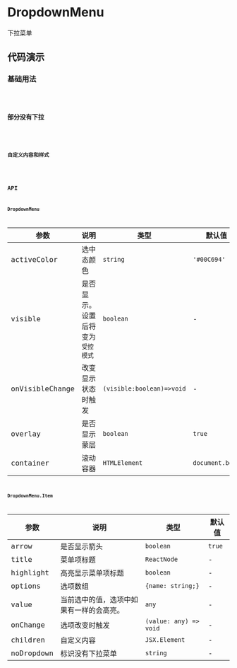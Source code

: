 # DropdownMenu

下拉菜单

## 代码演示

### 基础用法

<code iframe src='./demos/basic.tsx' />

### 部分没有下拉

<code iframe src='./demos/options.tsx' />

### 自定义内容和样式

<code iframe src='./demos/defined.tsx' />

## API

### DropdownMenu

| 参数            | 说明                             | 类型                      | 默认值          |
| --------------- | -------------------------------- | ------------------------- | --------------- |
| activeColor     | 选中态颜色                       | `string`                  | `'#00C694'`     |
| visible         | 是否显示。设置后将变为`受控模式` | `boolean`                 | -               |
| onVisibleChange | 改变显示状态时触发               | `(visible:boolean)=>void` | -               |
| overlay         | 是否显示蒙层                     | `boolean`                 | `true`          |
| container       | 滚动容器                         | `HTMLElement`             | `document.body` |

### DropdownMenu.Item

| 参数       | 说明                                     | 类型                   | 默认值 |
| ---------- | ---------------------------------------- | ---------------------- | ------ |
| arrow      | 是否显示箭头                             | `boolean`              | `true` |
| title      | 菜单项标题                               | `ReactNode`            | -      |
| highlight  | 高亮显示菜单项标题                       | `boolean`              | -      |
| options    | 选项数组                                 | `{name: string;}`      | -      |
| value      | 当前选中的值，选项中如果有一样的会高亮。 | `any`                  | -      |
| onChange   | 选项改变时触发                           | `(value: any) => void` | -      |
| children   | 自定义内容                               | `JSX.Element`          | -      |
| noDropdown | 标识没有下拉菜单                         | `string`               | -      |
